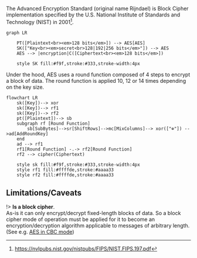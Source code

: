 The Advanced Encryption Standard (original name Rijndael) is Block Cipher implementation specified by the U.S. National Institute of Standards and Technology (NIST) in 2001[^1].

```mermaid
graph LR

    PT([Plaintext<br><em>128 bits</em>]) --> AES[AES]
    SK(["Key<br><em>secret<br>128|192|256 bits</em>"]) --> AES
    AES --> |encryption|C([Ciphertext<br><em>128 bits</em>])

    style SK fill:#f9f,stroke:#333,stroke-width:4px
```

Under the hood, AES uses a round function composed of 4 steps to encrypt a block of data. The round function is applied 10, 12 or 14 times depending on the key size.

```mermaid
flowchart LR
    sk([Key])--> xor
    sk([Key])--> rf1
    sk([Key])--> rf2
    pt([Plaintext])--> sb
    subgraph rf [Round Function]
        sb[SubBytes]-->sr[ShiftRows]-->mc[MixColumns]--> xor(["⊕"]) -->ad[AddRoundKey]
    end
    ad --> rf1
    rf1[Round Function] -.-> rf2[Round Function]
    rf2 --> cipher(Ciphertext)

    style sk fill:#f9f,stroke:#333,stroke-width:4px
    style rf1 fill:#ffffde,stroke:#aaaa33
    style rf2 fill:#ffffde,stroke:#aaaa33
```

## Limitations/Caveats

!> **Is a block cipher**.\
As-is it can only encrypt/decrypt fixed-length blocks of data. So a block cipher mode of operation must be applied for it to become an encryption/decryption algorithm applicable to messages of arbitrary length. (See e.g. [AES in CBC mode](/primitives/symmetric-encryption/aes-cbc))

[^1]: https://nvlpubs.nist.gov/nistpubs/FIPS/NIST.FIPS.197.pdf
